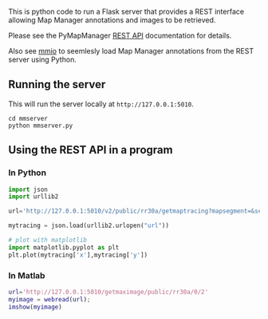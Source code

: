 This is python code to run a Flask server that provides a REST interface allowing Map Manager annotations and images to be retrieved.

Please see the PyMapManager [REST API][restapi] documentation for details.

Also see [mmio][3] to seemlesly load Map Manager annotations from the REST server using Python.

## Running the server

This will run the server locally at `http://127.0.0.1:5010`.

```
cd mmserver
python mmserver.py
```

## Using the REST API in a program

### In Python

```python
import json
import urllib2

url='http://127.0.0.1:5010/v2/public/rr30a/getmaptracing?mapsegment=&session=3&xstat=x&ystat=y&zstat=z'

mytracing = json.load(urllib2.urlopen("url"))

# plot with matplotlib
import matplotlib.pyplot as plt
plt.plot(mytracing['x'],mytracing['y'])
```

### In Matlab

```matlab
url='http://127.0.0.1:5010/getmaximage/public/rr30a/0/2'
myimage = webread(url);
imshow(myimage)
```

[1]: http://127.0.0.1:5010/public/rr30a/header
[2]: http://cudmore.duckdns.org
[3]: https://github.com/cudmore/PyMapManager/tree/master/PyMapManager/mmio
[PyMapManager]: http://blog.cudmore.io/PyMapManager/
[restapi]: http://blog.cudmore.io/PyMapManager/rest-api/